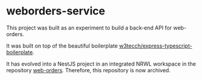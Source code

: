 
# weborders-service

This project was built as an experiment to build a back-end API for web-orders.

It was built on top of the beautiful boilerplate [w3tecch/express-typescript-boilerplate](https://github.com/w3tecch/express-typescript-boilerplate).

It has evolved into a NestJS project in an integrated NRWL workspace in the repository [web-orders](https://github.com/FoxSGR/web-orders). Therefore, this repository is now archived.

